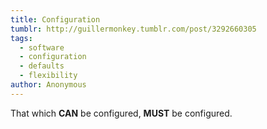 ```yaml
---
title: Configuration
tumblr: http://guillermonkey.tumblr.com/post/3292660305
tags:
  - software
  - configuration
  - defaults
  - flexibility
author: Anonymous
---
```


That which **CAN** be configured, **MUST** be configured.
